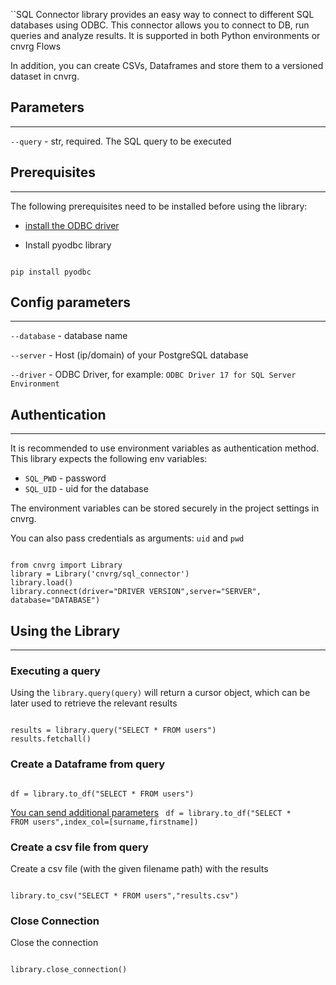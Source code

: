 ``SQL Connector library provides an easy way to connect to different SQL databases using ODBC. 
This connector allows you to connect to DB, run queries and analyze results. It is supported in both Python environments or cnvrg Flows

In addition, you can create CSVs, Dataframes and store them to a versioned dataset in cnvrg. 


## Parameters
---

```--query``` - str, required. The SQL query to be executed

## Prerequisites
---
The following prerequisites need to be installed before using the library:
- [install the ODBC driver](https://docs.microsoft.com/en-us/sql/connect/odbc/linux-mac/installing-the-microsoft-odbc-driver-for-sql-server?view=sql-server-ver15)

- Install pyodbc library
<code>
pip install pyodbc
</code>

## Config parameters
---

```--database``` - database name 

```--server``` - Host (ip/domain) of your PostgreSQL database

```--driver``` - ODBC Driver, for example: `ODBC Driver 17 for SQL Server Environment` 


## Authentication
---
It is recommended to use environment variables as authentication method. This library expects the following env variables:
* `SQL_PWD` - password
* `SQL_UID` - uid for the database

The environment variables can be stored securely in the project settings in cnvrg. 

You can also pass credentials as arguments: `uid` and `pwd`

<code>
from cnvrg import Library
library = Library('cnvrg/sql_connector')
library.load()
library.connect(driver="DRIVER VERSION",server="SERVER", database="DATABASE")
</code>

## Using the Library
---

### Executing a query

Using the `library.query(query)` will return a cursor object, which can be later used to retrieve the relevant results

<code>
results = library.query("SELECT * FROM users")
results.fetchall()
</code>

### Create a Dataframe from query

<code>
df = library.to_df("SELECT * FROM users")
</code>

[You can send additional parameters](https://pandas.pydata.org/pandas-docs/stable/reference/api/pandas.read_sql_query.html)
<code>
df = library.to_df("SELECT * FROM users",index_col=[surname,firstname])
</code>

### Create a csv file from query
Create a csv file (with the given filename path) with the results

<code>
library.to_csv("SELECT * FROM users","results.csv")
</code>

### Close Connection
Close the connection

<code>
library.close_connection()
</code>